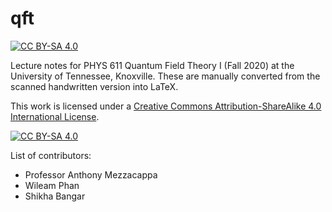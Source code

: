 # qft
[![CC BY-SA 4.0][cc-by-sa-shield]][cc-by-sa]

Lecture notes for PHYS 611 Quantum Field Theory I (Fall 2020) at the University of Tennessee, Knoxville. These are manually converted from the scanned handwritten version into LaTeX.

This work is licensed under a
[Creative Commons Attribution-ShareAlike 4.0 International License][cc-by-sa].

[![CC BY-SA 4.0][cc-by-sa-image]][cc-by-sa]

List of contributors:
- Professor Anthony Mezzacappa
- Wileam Phan
- Shikha Bangar

[cc-by-sa]: http://creativecommons.org/licenses/by-sa/4.0/
[cc-by-sa-image]: https://licensebuttons.net/l/by-sa/4.0/88x31.png
[cc-by-sa-shield]: https://img.shields.io/badge/License-CC%20BY--SA%204.0-lightgrey.svg
